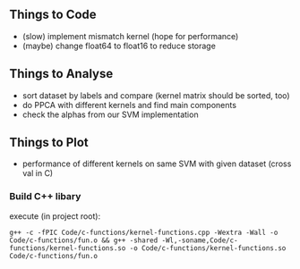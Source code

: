 ## Things to Code

- (slow) implement mismatch kernel (hope for performance)
- (maybe) change float64 to float16 to reduce storage


## Things to Analyse

- sort dataset by labels and compare (kernel matrix should be sorted, too)
- do PPCA with different kernels and find main components
- check the alphas from our SVM implementation


## Things to Plot

- performance of different kernels on same SVM with given dataset (cross val in C)


### Build C++ libary

execute (in project root):
```
g++ -c -fPIC Code/c-functions/kernel-functions.cpp -Wextra -Wall -o Code/c-functions/fun.o && g++ -shared -Wl,-soname,Code/c-functions/kernel-functions.so -o Code/c-functions/kernel-functions.so Code/c-functions/fun.o
```
